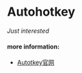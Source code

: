 # Autohotkey

*Just interested*

#### more information:
- [Autotkey官网](https://www.autohotkey.com/)
